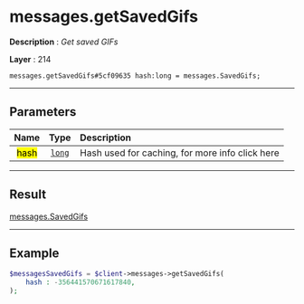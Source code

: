 # messages.getSavedGifs

**Description** : *Get saved GIFs*

**Layer** : 214

```tl
messages.getSavedGifs#5cf09635 hash:long = messages.SavedGifs;
```

---

## Parameters

| Name | Type | Description |
| :---: | :---: | :--- |
| <mark>hash</mark> | [`long`](type/long) | Hash used for caching, for more info click here |

---

## Result

[messages.SavedGifs](type/messages.SavedGifs)

---

## Example

```php
$messagesSavedGifs = $client->messages->getSavedGifs(
	hash : -356441570671617840,
);
```